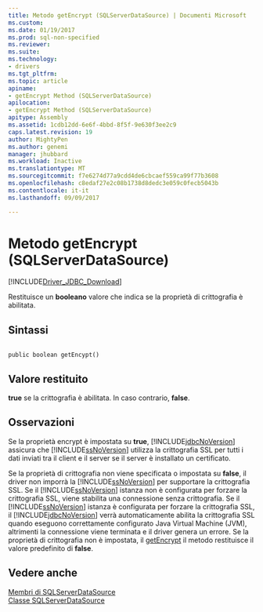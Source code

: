 ```yaml
---
title: Metodo getEncrypt (SQLServerDataSource) | Documenti Microsoft
ms.custom: 
ms.date: 01/19/2017
ms.prod: sql-non-specified
ms.reviewer: 
ms.suite: 
ms.technology:
- drivers
ms.tgt_pltfrm: 
ms.topic: article
apiname:
- getEncrypt Method (SQLServerDataSource)
apilocation:
- getEncrypt Method (SQLServerDataSource)
apitype: Assembly
ms.assetid: 1cdb12dd-6e6f-4bbd-8f5f-9e630f3ee2c9
caps.latest.revision: 19
author: MightyPen
ms.author: genemi
manager: jhubbard
ms.workload: Inactive
ms.translationtype: MT
ms.sourcegitcommit: f7e6274d77a9cdd4de6cbcaef559ca99f77b3608
ms.openlocfilehash: c8edaf27e2c08b1738d8dedc3e059c0fecb5043b
ms.contentlocale: it-it
ms.lasthandoff: 09/09/2017

---
```

# <a name="getencrypt-method-sqlserverdatasource"></a>Metodo getEncrypt (SQLServerDataSource)
[!INCLUDE[Driver_JDBC_Download](../../../includes/driver_jdbc_download.md)]

  Restituisce un **booleano** valore che indica se la proprietà di crittografia è abilitata.  
  
## <a name="syntax"></a>Sintassi  
  
```  
  
public boolean getEncypt()  
```  
  
## <a name="return-value"></a>Valore restituito  
 **true** se la crittografia è abilitata. In caso contrario, **false**.  
  
## <a name="remarks"></a>Osservazioni  
 Se la proprietà encrypt è impostata su **true**, [!INCLUDE[jdbcNoVersion](../../../includes/jdbcnoversion_md.md)] assicura che [!INCLUDE[ssNoVersion](../../../includes/ssnoversion_md.md)] utilizza la crittografia SSL per tutti i dati inviati tra il client e il server se il server è installato un certificato.  
  
 Se la proprietà di crittografia non viene specificata o impostata su **false**, il driver non imporrà la [!INCLUDE[ssNoVersion](../../../includes/ssnoversion_md.md)] per supportare la crittografia SSL. Se il [!INCLUDE[ssNoVersion](../../../includes/ssnoversion_md.md)] istanza non è configurata per forzare la crittografia SSL, viene stabilita una connessione senza crittografia. Se il [!INCLUDE[ssNoVersion](../../../includes/ssnoversion_md.md)] istanza è configurata per forzare la crittografia SSL, il [!INCLUDE[jdbcNoVersion](../../../includes/jdbcnoversion_md.md)] verrà automaticamente abilita la crittografia SSL quando eseguono correttamente configurato Java Virtual Machine (JVM), altrimenti la connessione viene terminata e il driver genera un errore. Se la proprietà di crittografia non è impostata, il [getEncrypt](../../../connect/jdbc/reference/getencrypt-method-sqlserverdatasource.md) il metodo restituisce il valore predefinito di **false**.  
  
## <a name="see-also"></a>Vedere anche  
 [Membri di SQLServerDataSource](../../../connect/jdbc/reference/sqlserverdatasource-members.md)   
 [Classe SQLServerDataSource](../../../connect/jdbc/reference/sqlserverdatasource-class.md)  
  
  

